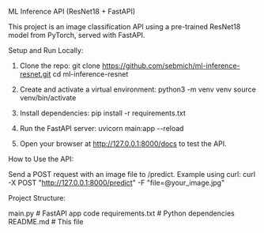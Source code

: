 ML Inference API (ResNet18 + FastAPI)

This project is an image classification API using a pre-trained ResNet18 model from PyTorch, served with FastAPI.

Setup and Run Locally:

1. Clone the repo:
git clone https://github.com/sebmich/ml-inference-resnet.git
cd ml-inference-resnet

2. Create and activate a virtual environment:
python3 -m venv venv
source venv/bin/activate

3. Install dependencies:
pip install -r requirements.txt

4. Run the FastAPI server:
uvicorn main:app --reload

5. Open your browser at http://127.0.0.1:8000/docs to test the API.

How to Use the API:

Send a POST request with an image file to /predict. Example using curl:
curl -X POST "http://127.0.0.1:8000/predict" -F "file=@your_image.jpg"


Project Structure:

main.py             # FastAPI app code
requirements.txt    # Python dependencies
README.md           # This file

